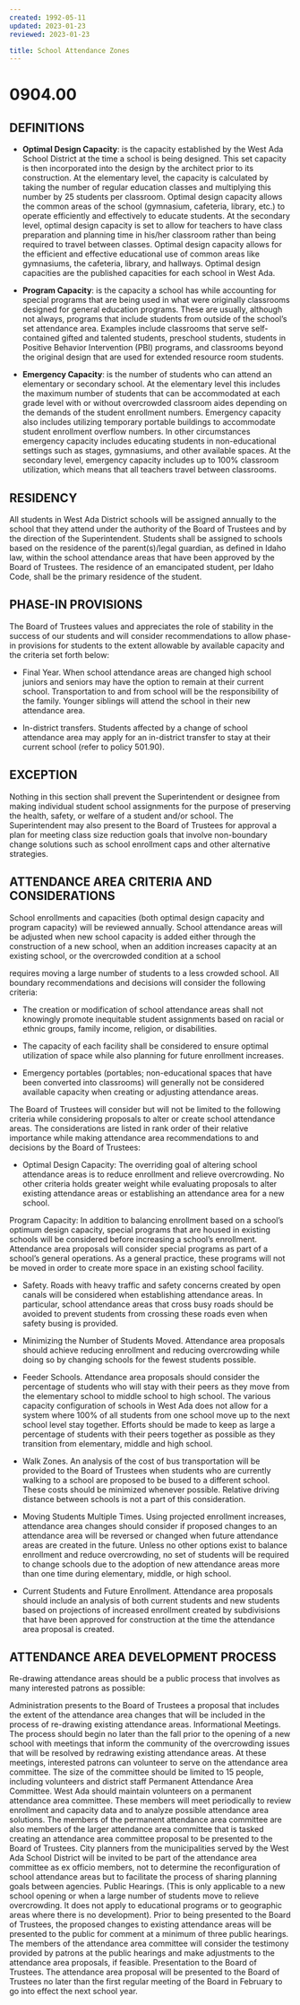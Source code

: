 ```yaml
---
created: 1992-05-11
updated: 2023-01-23
reviewed: 2023-01-23

title: School Attendance Zones
---
```


# 0904.00 

## DEFINITIONS

- **Optimal Design Capacity**: is the capacity established by the West Ada School District at the time a school is being designed. This set capacity is then incorporated into the design by the architect prior to its construction. At the elementary level, the capacity is calculated by taking the number of regular education classes and multiplying this number by 25 students per classroom. Optimal design capacity allows the common areas of the school (gymnasium, cafeteria, library, etc.) to operate efficiently and effectively to educate students. At the secondary level, optimal design capacity is set to allow for teachers to have class preparation and planning time in his/her classroom rather than being required to travel between classes. Optimal design capacity allows for the efficient and effective educational use of common areas like gymnasiums, the cafeteria, library, and hallways. Optimal design capacities are the published capacities for each school in West Ada.

- **Program Capacity**: is the capacity a school has while accounting for special programs that are being used in what were originally classrooms designed for general education programs. These are usually, although not always, programs that include students from outside of the school’s set attendance area. Examples include classrooms that serve self-contained gifted and talented students, preschool students, students in Positive Behavior Intervention (PBI) programs, and classrooms beyond the original design that are used for extended resource room students.

- **Emergency Capacity**: is the number of students who can attend an elementary or secondary school. At the elementary level this includes the maximum number of students that can be accommodated at each grade level with or without overcrowded classroom aides depending on the demands of the student enrollment numbers. Emergency capacity also includes utilizing temporary portable buildings to accommodate student enrollment overflow numbers. In other circumstances emergency capacity includes educating students in non-educational settings such as stages, gymnasiums, and other available spaces. At the secondary level, emergency capacity includes up to 100% classroom utilization, which means that all teachers travel between classrooms.

## RESIDENCY

All students in West Ada District schools will be assigned annually to the school that they attend under the authority of the Board of Trustees and by the direction of the Superintendent. Students shall be assigned to schools based on the residence of the parent(s)/legal guardian, as defined in Idaho law, within the school attendance areas that have been approved by the Board of Trustees. The residence of an emancipated student, per Idaho Code, shall be the primary residence of the student.

## PHASE-IN PROVISIONS

The Board of Trustees values and appreciates the role of stability in the success of our students and will consider recommendations to allow phase-in provisions for students to the extent allowable by available capacity and the criteria set forth below:



- Final Year. When school attendance areas are changed high school juniors and seniors may have the option to remain at their current school. Transportation to and from school will be the responsibility of the family. Younger siblings will attend the school in their new attendance area.

- In-district transfers. Students affected by a change of school attendance area may apply for an in-district transfer to stay at their current school (refer to policy 501.90).

## EXCEPTION

Nothing in this section shall prevent the Superintendent or designee from making individual student school assignments for the purpose of preserving the health, safety, or welfare of a student and/or school. The Superintendent may also present to the Board of Trustees for approval a plan for meeting class size reduction goals that involve non-boundary change solutions such as school enrollment caps and other alternative strategies.

## ATTENDANCE AREA CRITERIA AND CONSIDERATIONS

School enrollments and capacities (both optimal design capacity and program capacity) will be reviewed annually. School attendance areas will be adjusted when new school capacity is added either through the construction of a new school, when an addition increases capacity at an existing school, or the overcrowded condition at a school

requires moving a large number of students to a less crowded school. All boundary recommendations and decisions will consider the following criteria:



- The creation or modification of school attendance areas shall not knowingly promote inequitable student assignments based on racial or ethnic groups, family income, religion, or disabilities.

- The capacity of each facility shall be considered to ensure optimal utilization of space while also planning for future enrollment increases.

- Emergency portables (portables; non-educational spaces that have been converted into classrooms) will generally not be considered available capacity when creating or adjusting attendance areas.

The Board of Trustees will consider but will not be limited to the following criteria while considering proposals to alter or create school attendance areas. The considerations are listed in rank order of their relative importance while making attendance area recommendations to and decisions by the Board of Trustees:



- Optimal Design Capacity: The overriding goal of altering school attendance areas is to reduce enrollment and relieve overcrowding. No other criteria holds greater weight while evaluating proposals to alter existing attendance areas or establishing an attendance area for a new school.

Program Capacity: In addition to balancing enrollment based on a school’s optimum design capacity, special programs that are housed in existing schools will be considered before increasing a school’s enrollment. Attendance area proposals will consider special programs as part of a school’s general operations. As a general practice, these programs will not be moved in order to create more space in an existing school facility.



- Safety. Roads with heavy traffic and safety concerns created by open canals will be considered when establishing attendance areas. In particular, school attendance areas that cross busy roads should be avoided to prevent students from crossing these roads even when safety busing is provided.

- Minimizing the Number of Students Moved. Attendance area proposals should achieve reducing enrollment and reducing overcrowding while doing so by changing schools for the fewest students possible.

- Feeder Schools. Attendance area proposals should consider the percentage of students who will stay with their peers as they move from the elementary school to middle school to high school. The various capacity configuration of schools in West Ada does not allow for a system where 100% of all students from one school move up to the next school level stay together. Efforts should be made to keep as large a percentage of students with their peers together as possible as they transition from elementary, middle and high school.

- Walk Zones. An analysis of the cost of bus transportation will be provided to the Board of Trustees when students who are currently walking to a school are proposed to be bused to a different school. These costs should be minimized whenever possible. Relative driving distance between schools is not a part of this consideration.

- Moving Students Multiple Times. Using projected enrollment increases, attendance area changes should consider if proposed changes to an attendance area will be reversed or changed when future attendance areas are created in the future. Unless no other options exist to balance enrollment and reduce overcrowding, no set of students will be required to change schools due to the adoption of new attendance areas more than one time during elementary, middle, or high school.

- Current Students and Future Enrollment. Attendance area proposals should include an analysis of both current students and new students based on projections of increased enrollment created by subdivisions that have been approved for construction at the time the attendance area proposal is created.

## ATTENDANCE AREA DEVELOPMENT PROCESS

Re-drawing attendance areas should be a public process that involves as many interested patrons as possible:


Administration presents to the Board of Trustees a proposal that includes the extent of the attendance area changes that will be included in the process of re-drawing existing attendance areas. Informational Meetings. The process should begin no later than the fall prior to the opening of a new school with meetings that inform the community of the overcrowding issues that will be resolved by redrawing existing attendance areas. At these meetings, interested patrons can volunteer to serve on the attendance area committee. The size of the committee should be limited to 15 people, including volunteers and district staff Permanent Attendance Area Committee. West Ada should maintain volunteers on a permanent attendance area committee. These members will meet periodically to review enrollment and capacity data and to analyze possible attendance area solutions. The members of the permanent attendance area committee are also members of the larger attendance area committee that is tasked creating an attendance area committee proposal to be presented to the Board of Trustees. City planners from the municipalities served by the West Ada School District will be invited to be part of the attendance area committee as ex officio members, not to determine the reconfiguration of school attendance areas but to facilitate the process of sharing planning goals between agencies. Public Hearings. (This is only applicable to a new school opening or when a large number of students move to relieve overcrowding. It does not apply to educational programs or to geographic areas where there is no development). Prior to being presented to the Board of Trustees, the proposed changes to existing attendance areas will be presented to the public for comment at a minimum of three public hearings. The members of the attendance area committee will consider the testimony provided by patrons at the public hearings and make adjustments to the attendance area proposals, if feasible. Presentation to the Board of Trustees. The attendance area proposal will be presented to the Board of Trustees no later than the first regular meeting of the Board in February to go into effect the next school year.
